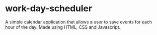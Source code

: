 # work-day-scheduler
A simple calendar application that allows a user to save events for each hour of the day. Made using HTML, CSS and Javascript.
